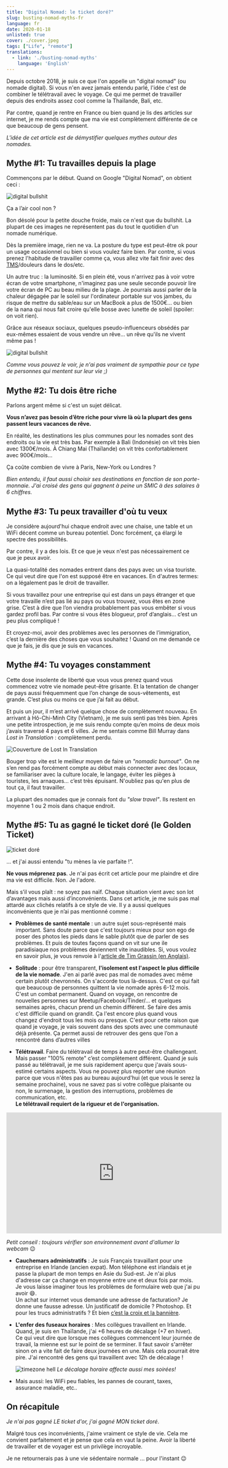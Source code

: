 ```yaml
---
title: "Digital Nomad: le ticket doré?"
slug: busting-nomad-myths-fr
language: fr
date: 2020-01-18
unlisted: true
cover: ./cover.jpeg
tags: ["Life", "remote"]
translations:
  - link: './busting-nomad-myths'
    language: 'English'
---
```


Depuis octobre 2018, je suis ce que l'on appelle un "digital nomad" (ou nomade digital). Si vous n'en avez jamais entendu parlé, l'idée c'est de combiner le télétravail avec le voyage. Ce qui me permet de travailler depuis des endroits assez cool comme la Thaïlande, Bali, etc.

Par contre, quand je rentre en France ou bien quand je lis des articles sur internet, je me rends compte que ma vie est complètement différente de ce que beaucoup de gens pensent. 

*L'idée de cet article est de démystifier quelques mythes autour des nomades.*


## Mythe #1: Tu travailles depuis la plage

Commençons par le début. Quand on Google "Digital Nomad", on obtient ceci :

![digital bullshit](./digital-bullshit.jpg)

Ça a l’air cool non ?

Bon désolé pour la petite douche froide, mais ce n'est que du bullshit. La plupart de ces images ne représentent pas du tout le quotidien d'un nomade numérique.

Dès la première image, rien ne va. La posture du type est peut-être ok pour un usage occasionnel ou bien si vous voulez faire bien. Par contre, si vous prenez l'habitude de travailler comme ça, vous allez vite fait finir avec des [TMS](https://fr.wikipedia.org/wiki/Trouble_musculosquelettique)/douleurs dans le dos/etc.

Un autre truc : la luminosité. Si en plein été, vous n'arrivez pas à voir votre écran de votre smartphone, n'imaginez pas une seule seconde pouvoir lire votre écran de PC au beau milieu de la plage. Je pourrais aussi parler de la chaleur dégagée par le soleil sur l'ordinateur portable sur vos jambes, du risque de mettre du sable/eau sur un MacBook a plus de 1500€... ou bien de la nana qui nous fait croire qu'elle bosse avec lunette de soleil (spoiler: on voit rien).

Grâce aux réseaux sociaux, quelques pseudo-influenceurs obsédés par eux-mêmes essaient de vous vendre un rêve... un rêve qu'ils ne vivent même pas !

![digital bullshit](./digital-bullshit-bis.jpg)

*Comme vous pouvez le voir, je n'ai pas vraiment de sympathie pour ce type de personnes qui mentent sur leur vie ;)*


## Mythe #2: Tu dois être riche

Parlons argent même si c'est un sujet délicat.

**Vous n’avez pas besoin d’être riche pour vivre là où la plupart des gens passent leurs vacances de rêve.**

En réalité, les destinations les plus communes pour les nomades sont des endroits ou la vie est très bas. Par exemple à Bali (Indonésie) on vit très bien avec 1300€/mois. À Chiang Mai (Thaïlande) on vit très confortablement avec 900€/mois...

Ça coûte combien de vivre à Paris, New-York ou Londres ?

*Bien entendu, il faut aussi choisir ses destinations en fonction de son porte-monnaie. J'ai croisé des gens qui gagnent à peine un SMIC à des salaires à 6 chiffres.*


## Mythe #3: Tu peux travailler d'où tu veux

Je considère aujourd'hui chaque endroit avec une chaise, une table et un WiFi décent comme un bureau potentiel. Donc forcément, ça élargi le spectre des possibilités.

Par contre, il y a des lois. Et ce que je veux n'est pas nécessairement ce que je peux avoir.

La quasi-totalité des nomades entrent dans des pays avec un visa touriste. Ce qui veut dire que l'on est supposé être en vacances. En d'autres termes: on a légalement pas le droit de travailler.

Si vous travaillez pour une entreprise qui est dans un pays étranger et que votre travaille n’est pas lié au pays ou vous trouvez, vous êtes en zone grise. C’est à dire que l’on viendra probablement pas vous embêter si vous gardez profil bas. Par contre si vous êtes blogueur, prof d’anglais... c’est un peu plus compliqué !

Et croyez-moi, avoir des problèmes avec les personnes de l’immigration, c’est la dernière des choses que vous souhaitez ! Quand on me demande ce que je fais, je dis que je suis en vacances.


## Mythe #4: Tu voyages constamment

Cette dose insolente de liberté que vous vous prenez quand vous commencez votre vie nomade peut-être grisante. Et la tentation de changer de pays aussi fréquemment que l’on change de sous-vêtements, est grande. C’est plus ou moins ce que j’ai fait au début.

Et puis un jour, il m’est arrivé quelque chose de complètement nouveau. En arrivant à Hô-Chi-Minh City (Vietnam), je me suis senti pas très bien. Après une petite introspection, je me suis rendu compte qu’en moins de deux mois j’avais traversé 4 pays et 6 villes. Je me sentais comme Bill Murray dans *Lost in Translation* : complètement perdu.

![Couverture de Lost In Translation](./lostintranslation.jpg)

Bouger trop vite est le meilleur moyen de faire un *"nomadic burnout"*. On ne s’en rend pas forcément compte au début mais connecter avec des locaux, se familiariser avec la culture locale, le langage, éviter les pièges à touristes, les arnaques... c’est très épuisant. N'oubliez pas qu'en plus de tout ça, il faut travailler.

La plupart des nomades que je connais font du *"slow travel"*. Ils restent en moyenne 1 ou 2 mois dans chaque endroit.


## Mythe #5: Tu as gagné le ticket doré (le Golden Ticket)

![ticket doré](./ticket.png)

... et j'ai aussi entendu "tu mènes la vie parfaite !". 

**Ne vous méprenez pas**. Je n'ai pas écrit cet article pour me plaindre et dire ma vie est difficile. Non. Je l'adore.

Mais s’il vous plaît : ne soyez pas naïf. Chaque situation vient avec son lot d’avantages mais aussi d’inconvénients. Dans cet article, je me suis pas mal attardé aux clichés relatifs à ce style de vie. Il y a aussi quelques inconvénients que je n’ai pas mentionné comme :


* **Problèmes de santé mentale** : un autre sujet sous-représenté mais important. Sans doute parce que c'est toujours mieux pour son ego de poser des photos les pieds dans le sable plutôt que de parler de ses problèmes. Et puis de toutes façons quand on vit sur une ile paradisiaque nos problèmes deviennent vite inaudibles. Si, vous voulez en savoir plus, je vous renvoie à l'[article de Tim Grassin (en Anglais)](https://medium.com/@timgrassin/why-digital-nomad-life-can-be-hard-on-your-mental-health-994af0ce32f3).


* **Solitude** : pour être transparent, **l'isolement est l'aspect le plus difficile de la vie nomade**. J'en ai parlé avec pas mal de nomades avec même certain plutôt chevronnés. On s'accorde tous là-dessus. C'est ce qui fait que beaucoup de personnes quittent la vie nomade après 6-12 mois.
C'est un combat permanent. Quand on voyage, on rencontre de nouvelles personnes sur Meetup/Facebook/Tinder/... et quelques semaines après, chacun prend un chemin différent.
Se faire des amis c'est difficile quand on grandit. Ça l'est encore plus quand vous changez d'endroit tous les mois ou presque. C'est pour cette raison que quand je voyage, je vais souvent dans des spots avec une communauté déjà présente. Ça permet aussi de retrouver des gens que l’on a rencontré dans d’autres villes


* **Télétravail**. Faire du télétravail de temps à autre peut-être challengeant. Mais passer "100% remote" c’est complètement différent. Quand je suis passé au télétravail, je me suis rapidement aperçu que j'avais sous-estimé certains aspects. Vous ne pouvez plus reporter une réunion parce que vous n'êtes pas au bureau aujourd'hui (et que vous le serez la semaine prochaine), vous ne savez pas si votre collègue plaisante ou non, le surmenage, la gestion des interruptions, problèmes de communication, etc.  
**Le télétravail requiert de la rigueur et de l'organisation.**
<iframe width="560" height="315" src="https://www.youtube.com/embed/Mh4f9AYRCZY" frameborder="0" allow="accelerometer; autoplay; encrypted-media; gyroscope; picture-in-picture" allowfullscreen></iframe>

*Petit conseil : toujours vérifier son environnement avant d'allumer la webcam* 😉


* **Cauchemars administratifs** : Je suis Français travaillant pour une entreprise en Irlande (ancien expat). Mon téléphone est irlandais et je passe la plupart de mon temps en Asie du Sud-est. Je n'ai plus d'adresse car ça change en moyenne entre une et deux fois par mois. Je vous laisse imaginer tous les problèmes de formulaire web que j'ai pu avoir 😄.  
Un achat sur internet vous demande une adresse de facturation? Je donne une fausse adresse. Un justificatif de domicile ? Photoshop. Et pour les trucs administratifs ? Et bien [c’est la croix et la bannière](https://www.service-public.fr/particuliers/vosdroits/F17317).


* **L'enfer des fuseaux horaires** : Mes collègues travaillent en Irlande. Quand, je suis en Thaïlande, j'ai +6 heures de décalage (+7 en hiver). Ce qui veut dire que lorsque mes collègues commencent leur journée de travail, la mienne est sur le point de se terminer. Il faut savoir s'arrêter sinon on a vite fait de faire deux journées en une. Mais cela pourrait être pire. J'ai rencontré des gens qui travaillent avec 12h de décalage !

    ![timezone hell](./timezone-hell.png)
    *Le décalage horaire affecte aussi mes soirées!*


* Mais aussi: les WiFi peu fiables, les pannes de courant, taxes, assurance maladie, etc..


## On récapitule

*Je n'ai pas gagné LE ticket d'or, j'ai gagné MON ticket doré*.

Malgré tous ces inconvénients, j'aime vraiment ce style de vie. Cela me convient parfaitement et je pense que cela en vaut la peine. Avoir la liberté de travailler et de voyager est un privilège incroyable.

Je ne retournerais pas à une vie sédentaire normale ... pour l'instant 😉